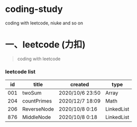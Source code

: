 # coding-study
coding with leetcode, niuke and so on  

# 一、leetcode (力扣)

> coding with leetcode  

###  leetcode list

| id | title | created | type |
| ------ | ------ | ------ | ------ |
| 001 | twoSum | 2020/10/6 23:50| Array |
| 204  | countPrimes | 2020/12/7 18:09 | Math       |
| 206  | ReverseNode | 2020/10/8 0:16  | LinkedList |
| 876  | MiddleNode  | 2020/10/8 0:18  | LinkedList |

